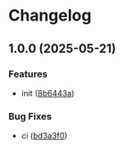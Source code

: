 # Changelog

## 1.0.0 (2025-05-21)


### Features

* init ([8b6443a](https://github.com/KarinJS/plugin-markdown/commit/8b6443a08242330af8a33d128e21ffaac028db8b))


### Bug Fixes

* ci ([bd3a3f0](https://github.com/KarinJS/plugin-markdown/commit/bd3a3f062ae1db71e60ed6669ab0a74cec5552cc))
